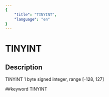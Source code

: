 ```yaml
---
{
    "title": "TINYINT",
    "language": "en"
}
---
```


# TINYINT
## Description
TINYINT
1 byte signed integer, range [-128, 127]

##keyword
TINYINT
